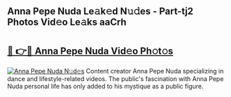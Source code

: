 ## Anna Pepe Nuda Le𝚊k𝚎d N𝚞𝚍es - Part-tj2 Photos Vid𝚎o Le𝚊ks aaCrh

# <h2><a href="http://fbft7ym.evod.top/?m=Anna+Pepe+Nuda">🔗 👉🔴 Anna Pepe Nuda Vid𝚎o Ph𝚘t𝚘s</a></h2>

[![Anna Pepe Nuda N𝚞d𝚎s](https://i.imgur.com/8V9OHl7.gif)](http://fbft7ym.evod.top/?m=Anna+Pepe+Nuda)
Content creator Anna Pepe Nuda specializing in dance and lifestyle-related videos. The public's fascination with Anna Pepe Nuda personal life has only added to his mystique as a public figure. 
